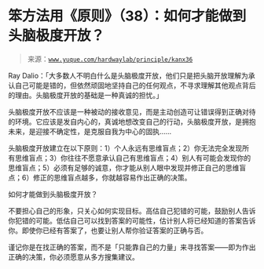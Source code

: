 # 笨方法用《原则》（38）：如何才能做到头脑极度开放？

> 来源：[`www.yuque.com/hardwaylab/principle/kanx36`](https://www.yuque.com/hardwaylab/principle/kanx36)



Ray Dalio：「大多数人不明白什么是头脑极度开放，他们只是把头脑开放理解为承认自己可能是错的，但依然顽固地坚持自己的任何观点，不寻求理解其他观点背后的理由。头脑极度开放的基础是一种真诚的担忧。」 

头脑极度开放不应该是一种被动的接收意见，而是主动创造可让错误得到正确对待的环境。它应该是发自内心的，真诚地想改变自己的行动，头脑极度开放，是拥抱未来，是迎接不确定性，是克服自我为中心的固执…… 

头脑极度开放建立在以下原则：1）个人永远有思维盲点；2）你无法完全发现所有思维盲点；3）你往往不愿意承认自己有思维盲点；4）别人有可能会发现你的思维盲点；5）必须有足够的诚意，你才能从别人眼中发现并修正自己的思维盲点；6）修正的思维盲点越多，你就越容易作出正确的决策。 

如何才能做到头脑极度开放？ 

不要担心自己的形象，只关心如何实现目标。高估自己犯错的可能，鼓励别人告诉你犯错的可能。低估自己可以找到答案的可能性，估计别人将已经知道的答案告诉你。即使你已经有答案了，也要让别人帮你验证答案的正确与否。 

谨记你是在找正确的答案，而不是「只能靠自己的力量」来寻找答案——即为作出正确的决策，你必须愿意从多方搜集建议。